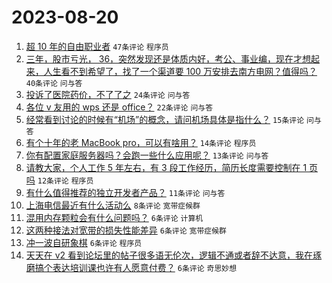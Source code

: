 # 2023-08-20

1. [超 10 年的自由职业者](https://www.v2ex.com/t/966767) `47条评论` `程序员`
1. [三年，股市亏光， 36，突然发现还是体质内好，考公、事业编，现在才想起来，人生看不到希望了，找了一个渠道要 100 万安排去南方电网？值得吗？](https://www.v2ex.com/t/966775) `40条评论` `问与答`
1. [投诉了医院药价，不了了之](https://www.v2ex.com/t/966763) `24条评论` `问与答`
1. [各位 v 友用的 wps 还是 office？](https://www.v2ex.com/t/966780) `22条评论` `问与答`
1. [经常看到讨论的时候有“机场”的概念，请问机场具体是指什么？](https://www.v2ex.com/t/966766) `15条评论` `问与答`
1. [有个十年的老 MacBook pro，可以有啥用？](https://www.v2ex.com/t/966773) `14条评论` `程序员`
1. [你有配置家庭服务器吗？会跑一些什么应用呢？](https://www.v2ex.com/t/966760) `13条评论` `问与答`
1. [请教大家，个人工作 5 年左右，有 3 段工作经历，简历长度需要控制在 1 页吗](https://www.v2ex.com/t/966762) `12条评论` `程序员`
1. [有什么值得推荐的独立开发者产品？](https://www.v2ex.com/t/966782) `11条评论` `问与答`
1. [上海电信最近有什么活动么](https://www.v2ex.com/t/966777) `8条评论` `宽带症候群`
1. [混用内存颗粒会有什么问题吗？](https://www.v2ex.com/t/966796) `6条评论` `计算机`
1. [这两种接法对宽带的损失性能差异](https://www.v2ex.com/t/966790) `6条评论` `宽带症候群`
1. [冲一波自研象棋](https://www.v2ex.com/t/966784) `6条评论` `程序员`
1. [天天在 v2 看到论坛里的帖子很多语无伦次，逻辑不通或者辞不达意，我在琢磨搞个表达培训课也许有人愿意付费？](https://www.v2ex.com/t/966783) `6条评论` `奇思妙想`
